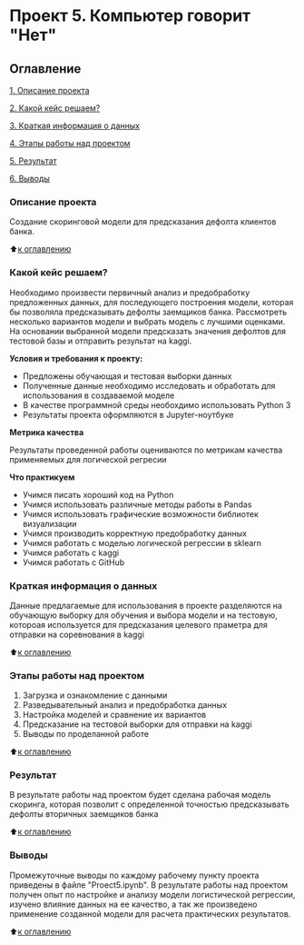 # Проект 5. Компьютер говорит "Нет"

## Оглавление
[1. Описание проекта](https://github.com/SignZ2021/sf-data-science/tree/main/project_5/readme.md#Описание-проекта)

[2. Какой кейс решаем?](https://github.com/SignZ2021/sf-data-science/tree/main/project_5/readme.md#Какой-кейс-решаем)

[3. Краткая информация о данных](https://github.com/SignZ2021/sf-data-science/tree/main/project_5/readme.md#Краткая-информация-о-данных)

[4. Этапы работы над проектом](https://github.com/SignZ2021/sf-data-science/tree/main/project_5/readme.md#Этапы-работы-над-проектом)

[5. Результат](https://github.com/SignZ2021/sf-data-science/tree/main/project_5/readme.md#Результат)

[6. Выводы](https://github.com/SignZ2021/sf-data-science/tree/main/project_5/readme.md#Выводы)

### Описание проекта
Создание скоринговой модели для предсказания дефолта клиентов банка.

:arrow_up:[к оглавлению](https://github.com/SignZ2021/sf-data-science/tree/main/project_5/readme.md#Оглавление)


### Какой кейс решаем?
Необходимо произвести первичный анализ и предобработку предложенных данных, для последующего построения модели, которая бы позволяла предсказывать дефолты заемщиков банка. Рассмотреть несколько вариантов модели и выбрать модель с лучшими оценками. На основании выбранной модели предсказать значения дефолтов для тестовой базы и отправить результат на kaggi. 

**Условия и требования к проекту:**
- Предложены обучающая и тестовая выборки данных
- Полученные данные необходимо исследовать и обработать для использования в создаваемой моделе
- В качестве программной среды необохдимо использовать Python 3
- Результаты проекта оформляются в Jupyter-ноутбуке

**Метрика качества**

Результаты проведенной работы оцениваются по метрикам качества применяемых для логической регресии

**Что практикуем**
- Учимся писать хороший код на Python
- Учимся использовать различные методы работы в Pandas
- Учимся использовать графические возможности библиотек визуализации
- Учимся производить корректную предобработку данных
- Учимся работать с моделью логической регрессии в sklearn
- Учимся работать с kaggi
- Учимся работать с GitHub


### Краткая информация о данных
Данные предлагаемые для использования в проекте разделяются на обучающую выборку для обучения и выбора модели и на тестовую, котороая используется для предсказания целевого праметра для отправки на соревнования в kaggi

:arrow_up:[к оглавлению](https://github.com/SignZ2021/sf-data-science/tree/main/project_5/readme.md#Оглавление)


### Этапы работы над проектом
1. Загрузка и ознакомление с данными
2. Разведывательный анализ и предобработка данных
3. Настройка моделей и сравнение их вариантов
4. Предсказание на тестовой выборки для отправки на kaggi
5. Выводы по проделанной работе

:arrow_up:[к оглавлению](https://github.com/SignZ2021/sf-data-science/tree/main/project_5/readme.md#Оглавление)


### Результат
В результате работы над проектом будет сделана рабочая модель скоринга, которая позволит с определенной точностью предсказывать дефолты вторичных заемщиков банка 

:arrow_up:[к оглавлению](https://github.com/SignZ2021/sf-data-science/tree/main/project_5/readme.md#Оглавление)


### Выводы
Промежуточные выводы по каждому рабочему пункту проекта приведены в файле "Proect5.ipynb". В результате работы над проектом получен опыт по настройке и анализу модели логистической регрессии, изучено влияние данных на ее качество, а так же произведено применение созданной модели для расчета практических результатов.

:arrow_up:[к оглавлению](https://github.com/SignZ2021/sf-data-science/tree/main/project_5/readme.md#Оглавление)